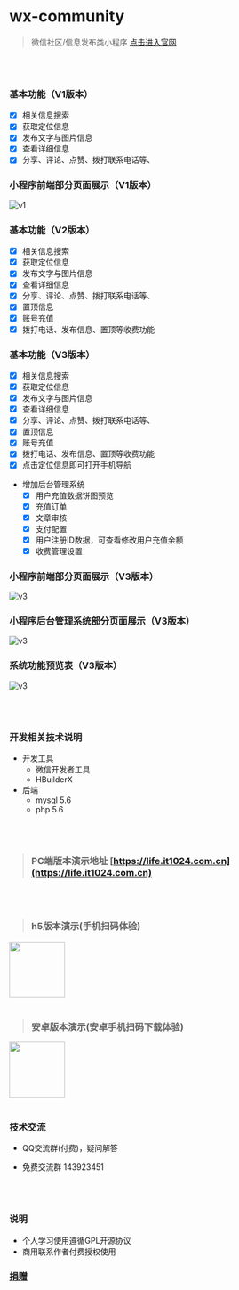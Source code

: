 # wx-community
> 微信社区/信息发布类小程序 [点击进入官网](http://m.it1024.com.cn)


<br>
<br>


### 基本功能（V1版本）
- [x]  相关信息搜索
- [x]  获取定位信息
- [x]  发布文字与图片信息
- [x]  查看详细信息
- [x]  分享、评论、点赞、拨打联系电话等、

### 小程序前端部分页面展示（V1版本）
![](https://s2.loli.net/2022/04/15/QvKpyenmHwoPG8f.jpg "v1")

### 基本功能（V2版本）
- [x]  相关信息搜索
- [x]  获取定位信息
- [x]  发布文字与图片信息
- [x]  查看详细信息
- [x]  分享、评论、点赞、拨打联系电话等、
- [x]  置顶信息
- [x]  账号充值
- [x]  拨打电话、发布信息、置顶等收费功能

### 基本功能（V3版本）
- [x]  相关信息搜索
- [x]  获取定位信息
- [x]  发布文字与图片信息
- [x]  查看详细信息
- [x]  分享、评论、点赞、拨打联系电话等、
- [x]  置顶信息
- [x]  账号充值
- [x]  拨打电话、发布信息、置顶等收费功能
- [x]  点击定位信息即可打开手机导航
- 增加后台管理系统
    - [x]  用户充值数据饼图预览
    - [x]  充值订单
    - [x]  文章审核
    - [x]  支付配置
    - [x]  用户注册ID数据，可查看修改用户充值余额
    - [x]  收费管理设置
 
### 小程序前端部分页面展示（V3版本）
![](https://s2.loli.net/2022/04/15/MoedGfQ145puJgt.jpg "v3")
### 小程序后台管理系统部分页面展示（V3版本）
![](https://s2.loli.net/2022/04/11/cVmCg93PotqG7FE.png "v3")

### 系统功能预览表（V3版本）
![](https://s2.loli.net/2022/04/22/JZofjuCP84Ow1mB.png "v3")

<br>
<br>

### 开发相关技术说明
- 开发工具
  - 微信开发者工具
  - HBuilderX
- 后端
  - mysql 5.6
  - php 5.6


<br>
<br>

> ### PC端版本演示地址 [https://life.it1024.com.cn](https://life.it1024.com.cn) 

<br>
<br>

> ### h5版本演示(手机扫码体验) 

<img src="https://s2.loli.net/2022/05/22/TdaWP4iDrUHnM3t.png" width="100px">

<br>
<br>

> ### 安卓版本演示(安卓手机扫码下载体验) 

<img src="https://s2.loli.net/2022/05/22/sOjb2IZgvoVR6Yc.png" width="100px">

<br>
<br>

### 技术交流
- QQ交流群(付费)，疑问解答
      <a target="_blank" style="vertical-align: text-bottom;" href="http://m.it1024.com.cn/qqun.php" rel="nofollow"><img src="https://camo.githubusercontent.com/c57758b9528d6fd7b961a3c7322277a749c6a259fc651471f2c1d4347c64f7e6/687474703a2f2f7075622e69647171696d672e636f6d2f7770612f696d616765732f67726f75702e706e67" alt="" data-canonical-src="http://pub.idqqimg.com/wpa/images/group.png" style="max-width:100%;"></a>

- 免费交流群 143923451
      <a target="_blank" style="vertical-align: text-bottom;" href="https://jq.qq.com/?_wv=1027&k=UhGcxgZ5" rel="nofollow"><img src="https://camo.githubusercontent.com/c57758b9528d6fd7b961a3c7322277a749c6a259fc651471f2c1d4347c64f7e6/687474703a2f2f7075622e69647171696d672e636f6d2f7770612f696d616765732f67726f75702e706e67" alt="" data-canonical-src="http://pub.idqqimg.com/wpa/images/group.png" style="max-width:100%;"></a>

<br>
<br>

### 说明
- 个人学习使用遵循GPL开源协议
- 商用联系作者付费授权使用

### [捐赠](http://m.it1024.com.cn/wxpay.html)

























